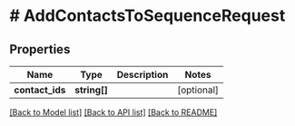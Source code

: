 # # AddContactsToSequenceRequest

## Properties

Name | Type | Description | Notes
------------ | ------------- | ------------- | -------------
**contact_ids** | **string[]** |  | [optional]

[[Back to Model list]](../../README.md#models) [[Back to API list]](../../README.md#endpoints) [[Back to README]](../../README.md)
